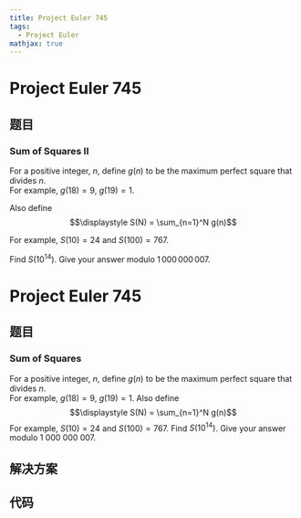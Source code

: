 ```yaml
---
title: Project Euler 745
tags:
  - Project Euler
mathjax: true
---
```

<escape><!-- more --></escape>
    
# Project Euler 745
## 题目
### Sum of Squares II


For a positive integer, $n$, define $g(n)$ to be the maximum perfect square that divides $n$.<br />
For example, $g(18) = 9$, $g(19) = 1$.


Also define
$$\displaystyle	S(N) = \sum_{n=1}^N g(n)$$


For example, $S(10) = 24$ and $S(100) = 767$.


Find $S(10^{14})$. Give your answer modulo $1\,000\,000\,007$.



# Project Euler 745
## 题目
### Sum of Squares

For a positive integer, $n$, define $g(n)$ to be the maximum perfect square that divides $n$.<br>For example, $g(18) = 9$, $g(19) = 1$.
Also define<br>$$\displaystyle    S(N) = \sum_{n=1}^N g(n)$$
For example, $S(10) = 24$ and $S(100) = 767$.
Find $S(10^{14})$. Give your answer modulo $1\ 000\ 000\ 007$.


## 解决方案


## 代码


